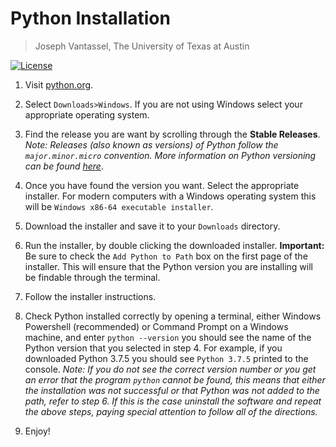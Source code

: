 # Python Installation

>Joseph Vantassel, The University of Texas at Austin

[![License](https://img.shields.io/badge/license-CC--By--SA--4.0-brightgreen.svg)](https://github.com/jpvantassel/python3-course/blob/master/LICENSE.md)

1. Visit [python.org](https://www.python.org/).

2. Select `Downloads>Windows`. If you are not using Windows select your
appropriate operating system.

3. Find the release you are want by scrolling through the __Stable Releases__.
_Note: Releases (also known as versions) of Python follow the
`major.minor.micro` convention. More information on Python versioning can be
found [here](https://www.python.org/dev/peps/pep-0440/)_.

4. Once you have found the version you want. Select the appropriate installer.
For modern computers with a Windows operating system this will be
`Windows x86-64 executable installer`.

5. Download the installer and save it to your `Downloads` directory.

6. Run the installer, by double clicking the downloaded installer.
__Important:__ Be sure to check the `Add Python to Path` box on the first
page of the installer. This will ensure that the Python version you are
installing will be findable through the terminal.

7. Follow the installer instructions.

8. Check Python installed correctly by opening a terminal, either Windows
Powershell (recommended) or Command Prompt on a Windows machine, and enter
`python --version` you should see the name of the Python version that you
selected in step 4. For example, if you downloaded Python 3.7.5 you should see
`Python 3.7.5` printed to the console. _Note: If you do not see the correct version
number or you get an error that the program `python` cannot be found, this means
that either the installation was not successful or that Python was not added to
the path, refer to step 6. If this is the case uninstall the software and repeat
the above steps, paying special attention to follow all of the directions._

9. Enjoy!
